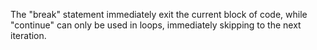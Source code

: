 The "break" statement immediately exit the current block of code, 
while "continue" can only be used in loops, immediately skipping to the next iteration.
